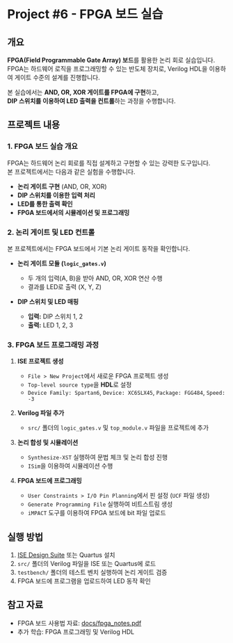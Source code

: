 # Project #6 - FPGA 보드 실습

## 개요
**FPGA(Field Programmable Gate Array) 보드**를 활용한 논리 회로 실습입니다.  
FPGA는 하드웨어 로직을 프로그래밍할 수 있는 반도체 장치로, Verilog HDL을 이용하여 게이트 수준의 설계를 진행합니다.

본 실습에서는 **AND, OR, XOR 게이트를 FPGA에 구현**하고,  
**DIP 스위치를 이용하여 LED 출력을 컨트롤**하는 과정을 수행합니다.

## 프로젝트 내용

### 1. FPGA 보드 실습 개요
FPGA는 하드웨어 논리 회로를 직접 설계하고 구현할 수 있는 강력한 도구입니다.  
본 프로젝트에서는 다음과 같은 실험을 수행합니다.

- **논리 게이트 구현** (AND, OR, XOR)
- **DIP 스위치를 이용한 입력 처리**
- **LED를 통한 출력 확인**
- **FPGA 보드에서의 시뮬레이션 및 프로그래밍**

### 2. 논리 게이트 및 LED 컨트롤
본 프로젝트에서는 FPGA 보드에서 기본 논리 게이트 동작을 확인합니다.

- **논리 게이트 모듈 (`logic_gates.v`)**
  - 두 개의 입력(A, B)을 받아 AND, OR, XOR 연산 수행
  - 결과를 LED로 출력 (X, Y, Z)

- **DIP 스위치 및 LED 매핑**
  - **입력:** DIP 스위치 1, 2
  - **출력:** LED 1, 2, 3

### 3. FPGA 보드 프로그래밍 과정
1. **ISE 프로젝트 생성**
   - `File > New Project`에서 새로운 FPGA 프로젝트 생성
   - `Top-level source type`을 **HDL**로 설정
   - `Device Family: Spartan6`, `Device: XC6SLX45`, `Package: FGG484`, `Speed: -3`

2. **Verilog 파일 추가**
   - `src/` 폴더의 `logic_gates.v` 및 `top_module.v` 파일을 프로젝트에 추가

3. **논리 합성 및 시뮬레이션**
   - `Synthesize-XST` 실행하여 문법 체크 및 논리 합성 진행
   - `ISim`을 이용하여 시뮬레이션 수행

4. **FPGA 보드에 프로그래밍**
   - `User Constraints > I/O Pin Planning`에서 핀 설정 (`UCF` 파일 생성)
   - `Generate Programming File` 실행하여 비트스트림 생성
   - `iMPACT` 도구를 이용하여 FPGA 보드에 bit 파일 업로드

## 실행 방법
1. [ISE Design Suite](https://www.xilinx.com/products/design-tools/ise-design-suite.html) 또는 Quartus 설치
2. `src/` 폴더의 Verilog 파일을 ISE 또는 Quartus에 로드
3. `testbench/` 폴더의 테스트 벤치 실행하여 논리 게이트 검증
4. FPGA 보드에 프로그램을 업로드하여 LED 동작 확인

## 참고 자료
- FPGA 보드 사용법 자료: [docs/fpga_notes.pdf](./docs/fpga_notes.pdf)
- 추가 학습: FPGA 프로그래밍 및 Verilog HDL

